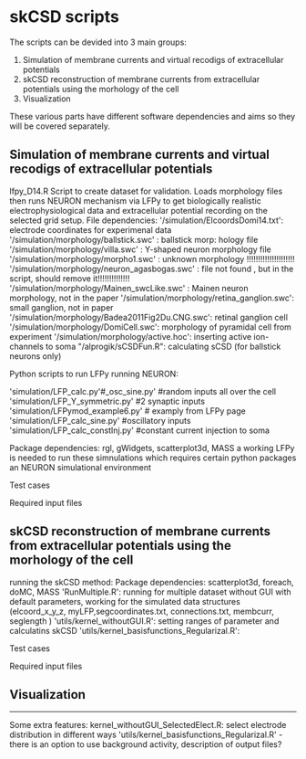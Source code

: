 # skCSD scripts

The scripts can be devided into 3 main groups:
1. Simulation of membrane currents and virtual recodigs of extracellular potentials
2. skCSD reconstruction of membrane currents from extracellular potentials using the morhology of the cell
3. Visualization

These various parts have different software dependencies and aims so they will be covered separately.


## Simulation of membrane currents and virtual recodigs of extracellular potentials

lfpy_D14.R
Script to create dataset for validation. Loads morphology files then runs NEURON mechanism via LFPy to get biologically realistic electrophysiological data and extracellular potential recording on the selected grid  setup.
File dependencies:
'/simulation/ElcoordsDomi14.txt': electrode  coordinates for experimenal data
'/simulation/morphology/ballstick.swc' : ballstick morp: hology file
'/simulation/morphology/villa.swc' : Y-shaped neuron morphology file
'/simulation/morphology/morpho1.swc' : unknown morphology !!!!!!!!!!!!!!!!!!!!!
'/simulation/morphology/neuron_agasbogas.swc' : file not found , but in the script, should remove it!!!!!!!!!!!!!!
'/simulation/morphology/Mainen_swcLike.swc' : Mainen neuron morphology,  not in the paper
'/simulation/morphology/retina_ganglion.swc': small ganglion, not  in paper
'/simulation/morphology/Badea2011Fig2Du.CNG.swc':  retinal ganglion cell
'/simulation/morphology/DomiCell.swc': morphology of pyramidal cell from experiment
'/simulation/morphology/active.hoc': inserting active ion-channels to soma
"/alprogik/sCSDFun.R": calculating sCSD (for ballstick neurons only)

Python scripts to run LFPy running NEURON:

'simulation/LFP_calc.py'#_osc_sine.py' #random inputs all over the cell
'simulation/LFP_Y_symmetric.py'  #2 synaptic inputs 
'simulation/LFPymod_example6.py' # examply from LFPy page
'simulation/LFP_calc_sine.py' #oscillatory inputs
'simulation/LFP_calc_constInj.py' #constant current injection to soma
   

Package dependencies: 
rgl, gWidgets, scatterplot3d, MASS
a working LFPy is needed to run these simnulations which requires certain python packages an NEURON simulational environment

Test cases

Required input files


## skCSD reconstruction of membrane currents from extracellular potentials using the morhology of the cell

running the  skCSD method:
Package dependencies: 
scatterplot3d, foreach, doMC, MASS 
'RunMultiple.R': running for multiple dataset without GUI with default parameters,  working for the simulated data structures (elcoord_x_y_z, myLFP,segcoordinates.txt, connections.txt, membcurr, seglength )
'utils/kernel_withoutGUI.R': setting ranges of parameter and calculatins skCSD 
'utils/kernel_basisfunctions_Regularizal.R': 



Test cases

Required input files


## Visualization








--------------------------------------------------------
Some extra features:
kernel_withoutGUI_SelectedElect.R: select electrode  distribution in different  ways
'utils/kernel_basisfunctions_Regularizal.R' - there is an option to use  background activity, description of output files?



